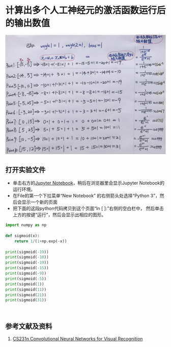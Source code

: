 # 计算出多个人工神经元的激活函数运行后的输出数值

![](/images/深度学习/用神经网络求出数轴上两点距离/计算出多个人工神经元的激活函数运行后的输出数值/1a1.jpg)

## 打开实验文件

- 单击右方的[Jupyter Notebook](https://mybinder.org/v2/gh/ipython/ipython-in-depth/master?filepath=binder/Index.ipynb)，稍后在浏览器里会显示Jupyter Notebook的运行环境。
- 在File的第一个下拉菜单“New Notebook” 的右侧箭头处选择“Python 3”，然后会显示一个新的页面
- 把下面的这段python代码拷贝到这个页面“In [ ]:”右侧的空白栏中， 然后单击上方的按键“运行”，然后会显示出相应的图形。

```python
import numpy as np

def sigmoid(x):
    return 1/(1+np.exp(-x))

print(sigmoid(-19))
print(sigmoid(-10))
print(sigmoid(-19))
print(sigmoid(-15))
print(sigmoid(-9))
print(sigmoid(-5))
print(sigmoid(1))
print(sigmoid(11))
print(sigmoid(21))
print(sigmoid(31))
```

```python

```

```python

```

## 参考文献及资料

1. [CS231n Convolutional Neural Networks for Visual Recognition](https://cs231n.github.io/neural-networks-case-study/)
